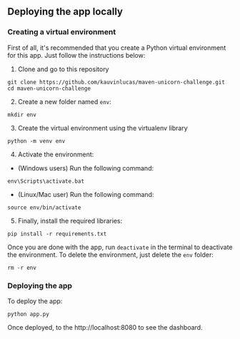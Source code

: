 ## Deploying the app locally

### Creating a virtual environment
First of all, it's recommended that you create a Python virtual environment for this app. Just follow the instructions below:
1. Clone and go to this repository
```
git clone https://github.com/kauvinlucas/maven-unicorn-challenge.git
cd maven-unicorn-challenge
```

2. Create a new folder named `env`:
```
mkdir env
```

3. Create the virtual environment using the virtualenv library
```
python -m venv env
```

4. Activate the environment:
* (Windows users) Run the following command:
```
env\Scripts\activate.bat
```

* (Linux/Mac user) Run the following command:
```
source env/bin/activate
```

5. Finally, install the required libraries:
```
pip install -r requirements.txt
```

Once you are done with the app, run `deactivate` in the terminal to deactivate the environment. To delete the environment, just delete the `env` folder:
```
rm -r env
```

### Deploying the app
To deploy the app:
```
python app.py
```

Once deployed, to the http://localhost:8080 to see the dashboard.